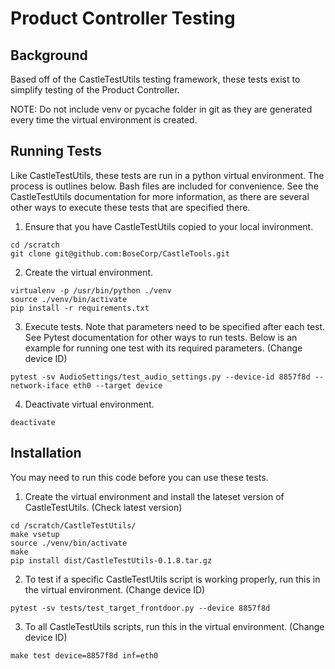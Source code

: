 Product Controller Testing
==========================


Background
-----------------------------------------------------------

Based off of the CastleTestUtils testing framework, these tests exist to simplify testing of the Product Controller.

NOTE: Do not include venv or pycache folder in git as they are generated every time the virtual environment is created.


Running Tests
----------------------

Like CastleTestUtils, these tests are run in a python virtual environment. The process is outlines below. Bash files are included for convenience. See the CastleTestUtils documentation for more information, as there are several other ways to execute these tests that are specified there.

1. Ensure that you have CastleTestUtils copied to your local invironment.
```
cd /scratch
git clone git@github.com:BoseCorp/CastleTools.git
```
2. Create the virtual environment.
```
virtualenv -p /usr/bin/python ./venv
source ./venv/bin/activate
pip install -r requirements.txt
```

3. Execute tests. Note that parameters need to be specified after each test. See Pytest documentation for other ways to run tests. Below is an example for running one test with its required parameters. (Change device ID)
```
pytest -sv AudioSettings/test_audio_settings.py --device-id 8857f8d --network-iface eth0 --target device
```

4. Deactivate virtual environment.
```
deactivate
```

Installation
-----------------------

You may need to run this code before you can use these tests.

1. Create the virtual environment and install the lateset version of CastleTestUtils. (Check latest version)
```
cd /scratch/CastleTestUtils/
make vsetup
source ./venv/bin/activate
make
pip install dist/CastleTestUtils-0.1.8.tar.gz
```

2. To test if a specific CastleTestUtils script is working properly, run this in the virtual environment. (Change device ID)
```
pytest -sv tests/test_target_frontdoor.py --device 8857f8d
```

3. To all CastleTestUtils scripts, run this in the virtual environment. (Change device ID)
```
make test device=8857f8d inf=eth0
```